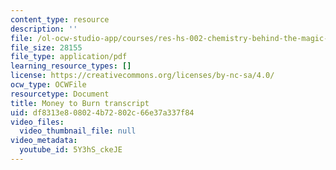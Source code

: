 ```yaml
---
content_type: resource
description: ''
file: /ol-ocw-studio-app/courses/res-hs-002-chemistry-behind-the-magic-chemical-demonstrations-for-the-classroom/5Y3hS_ckeJE_transcript.pdf
file_size: 28155
file_type: application/pdf
learning_resource_types: []
license: https://creativecommons.org/licenses/by-nc-sa/4.0/
ocw_type: OCWFile
resourcetype: Document
title: Money to Burn transcript
uid: df8313e8-0802-4b72-802c-66e37a337f84
video_files:
  video_thumbnail_file: null
video_metadata:
  youtube_id: 5Y3hS_ckeJE
---
```

